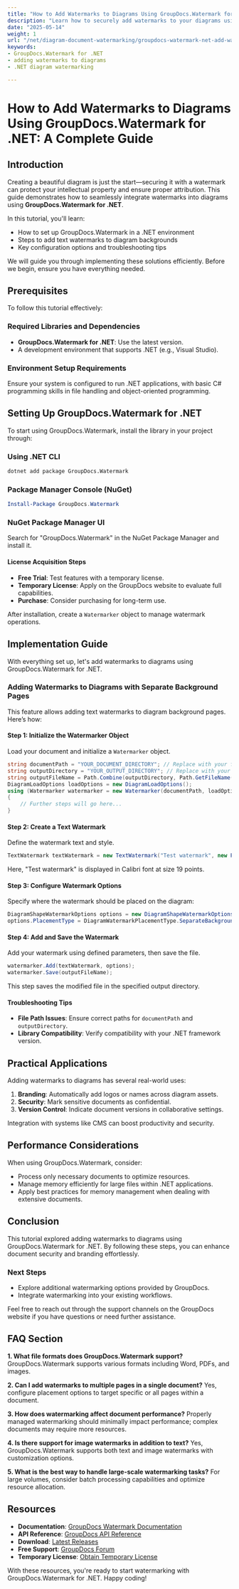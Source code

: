 ```yaml
---
title: "How to Add Watermarks to Diagrams Using GroupDocs.Watermark for .NET&#58; A Complete Guide"
description: "Learn how to securely add watermarks to your diagrams using GroupDocs.Watermark for .NET with this comprehensive guide. Enhance document security and branding."
date: "2025-05-14"
weight: 1
url: "/net/diagram-document-watermarking/groupdocs-watermark-net-add-watermarks-diagrams/"
keywords:
- GroupDocs.Watermark for .NET
- adding watermarks to diagrams
- .NET diagram watermarking

---
```



# How to Add Watermarks to Diagrams Using GroupDocs.Watermark for .NET: A Complete Guide

## Introduction

Creating a beautiful diagram is just the start—securing it with a watermark can protect your intellectual property and ensure proper attribution. This guide demonstrates how to seamlessly integrate watermarks into diagrams using **GroupDocs.Watermark for .NET**.

In this tutorial, you'll learn:
- How to set up GroupDocs.Watermark in a .NET environment
- Steps to add text watermarks to diagram backgrounds
- Key configuration options and troubleshooting tips

We will guide you through implementing these solutions efficiently. Before we begin, ensure you have everything needed.

## Prerequisites

To follow this tutorial effectively:

### Required Libraries and Dependencies
- **GroupDocs.Watermark for .NET**: Use the latest version.
- A development environment that supports .NET (e.g., Visual Studio).

### Environment Setup Requirements
Ensure your system is configured to run .NET applications, with basic C# programming skills in file handling and object-oriented programming.

## Setting Up GroupDocs.Watermark for .NET

To start using GroupDocs.Watermark, install the library in your project through:

### Using .NET CLI
```bash
dotnet add package GroupDocs.Watermark
```

### Package Manager Console (NuGet)
```powershell
Install-Package GroupDocs.Watermark
```

### NuGet Package Manager UI
Search for "GroupDocs.Watermark" in the NuGet Package Manager and install it.

#### License Acquisition Steps
- **Free Trial**: Test features with a temporary license.
- **Temporary License**: Apply on the GroupDocs website to evaluate full capabilities.
- **Purchase**: Consider purchasing for long-term use.

After installation, create a `Watermarker` object to manage watermark operations.

## Implementation Guide

With everything set up, let's add watermarks to diagrams using GroupDocs.Watermark for .NET.

### Adding Watermarks to Diagrams with Separate Background Pages

This feature allows adding text watermarks to diagram background pages. Here’s how:

#### Step 1: Initialize the Watermarker Object
Load your document and initialize a `Watermarker` object.
```csharp
string documentPath = "YOUR_DOCUMENT_DIRECTORY"; // Replace with your file path
string outputDirectory = "YOUR_OUTPUT_DIRECTORY"; // Replace with your output directory path
string outputFileName = Path.Combine(outputDirectory, Path.GetFileName(documentPath));
DiagramLoadOptions loadOptions = new DiagramLoadOptions();
using (Watermarker watermarker = new Watermarker(documentPath, loadOptions))
{
    // Further steps will go here...
}
```

#### Step 2: Create a Text Watermark
Define the watermark text and style.
```csharp
TextWatermark textWatermark = new TextWatermark("Test watermark", new Font("Calibri", 19));
```
Here, "Test watermark" is displayed in Calibri font at size 19 points.

#### Step 3: Configure Watermark Options
Specify where the watermark should be placed on the diagram:
```csharp
DiagramShapeWatermarkOptions options = new DiagramShapeWatermarkOptions();
options.PlacementType = DiagramWatermarkPlacementType.SeparateBackgrounds; // Target separate backgrounds
```

#### Step 4: Add and Save the Watermark
Add your watermark using defined parameters, then save the file.
```csharp
watermarker.Add(textWatermark, options);
watermarker.Save(outputFileName);
```
This step saves the modified file in the specified output directory.

#### Troubleshooting Tips
- **File Path Issues**: Ensure correct paths for `documentPath` and `outputDirectory`.
- **Library Compatibility**: Verify compatibility with your .NET framework version.

## Practical Applications

Adding watermarks to diagrams has several real-world uses:
1. **Branding**: Automatically add logos or names across diagram assets.
2. **Security**: Mark sensitive documents as confidential.
3. **Version Control**: Indicate document versions in collaborative settings.

Integration with systems like CMS can boost productivity and security.

## Performance Considerations
When using GroupDocs.Watermark, consider:
- Process only necessary documents to optimize resources.
- Manage memory efficiently for large files within .NET applications.
- Apply best practices for memory management when dealing with extensive documents.

## Conclusion
This tutorial explored adding watermarks to diagrams using GroupDocs.Watermark for .NET. By following these steps, you can enhance document security and branding effortlessly.

### Next Steps
- Explore additional watermarking options provided by GroupDocs.
- Integrate watermarking into your existing workflows.

Feel free to reach out through the support channels on the GroupDocs website if you have questions or need further assistance.

## FAQ Section
**1. What file formats does GroupDocs.Watermark support?**
GroupDocs.Watermark supports various formats including Word, PDFs, and images.

**2. Can I add watermarks to multiple pages in a single document?**
Yes, configure placement options to target specific or all pages within a document.

**3. How does watermarking affect document performance?**
Properly managed watermarking should minimally impact performance; complex documents may require more resources.

**4. Is there support for image watermarks in addition to text?**
Yes, GroupDocs.Watermark supports both text and image watermarks with customization options.

**5. What is the best way to handle large-scale watermarking tasks?**
For large volumes, consider batch processing capabilities and optimize resource allocation.

## Resources
- **Documentation**: [GroupDocs Watermark Documentation](https://docs.groupdocs.com/watermark/net/)
- **API Reference**: [GroupDocs API Reference](https://reference.groupdocs.com/watermark/net)
- **Download**: [Latest Releases](https://releases.groupdocs.com/watermark/net/)
- **Free Support**: [GroupDocs Forum](https://forum.groupdocs.com/c/watermark/10)
- **Temporary License**: [Obtain Temporary License](https://purchase.groupdocs.com/temporary-license/)

With these resources, you're ready to start watermarking with GroupDocs.Watermark for .NET. Happy coding!

